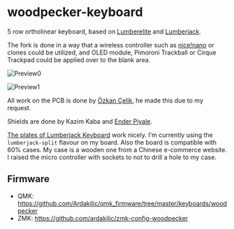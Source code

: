 # woodpecker-keyboard
5 row ortholinear keyboard, based on [Lumberelite](https://github.com/tjeffree/lumberelite) and [Lumberjack](https://github.com/peej/lumberjack-keyboard).

The fork is done in a way that a wireless controller such as [nice!nano](https://nicekeyboards.com/nice-nano/) or clones could be utilized, and OLED module, Pimoroni Trackball or Cirque Trackpad could be applied over to the blank area.

![Preview0](https://i.imgur.com/R7WR0xK.jpeg)

![Preview1](https://i.imgur.com/HB0lnEA.jpeg)

All work on the PCB is done by [Özkan Çelik](https://github.com/ozkan), he made this due to my request.

Shields are done by Kazim Kaba and [Ender Piyale](https://github.com/enderpiyale/).

[The plates of Lumberjack Keyboard](https://github.com/peej/lumberjack-keyboard/tree/master/plates) work nicely. I'm currently using the `lumberjack-split` flavour on my board. Also the board is compatible with 60% cases. My case is a wooden one from a Chinese e-commerce website. I raised the micro controller with sockets to not to drill a hole to my case.

## Firmware

* QMK: https://github.com/Ardakilic/qmk_firmware/tree/master/keyboards/woodpecker
* ZMK: https://github.com/ardakilic/zmk-config-woodpecker
